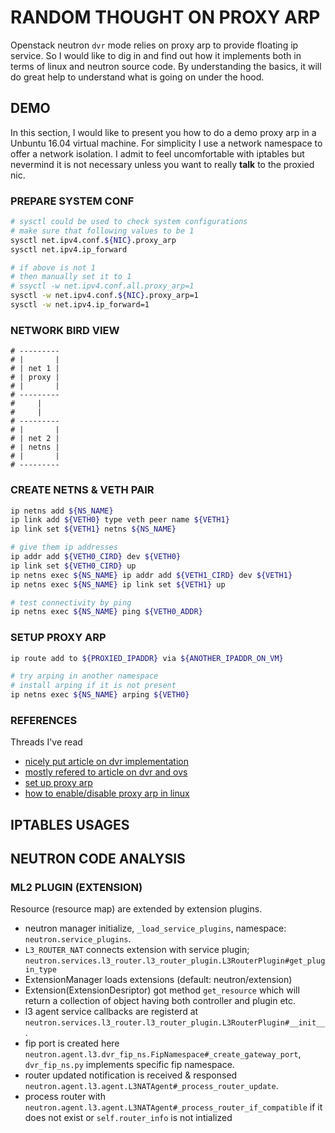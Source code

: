 # RANDOM THOUGHT ON PROXY ARP

Openstack neutron `dvr` mode relies on proxy arp to provide floating ip service. So I would like to dig in and find out how it implements both in terms of linux and neutron source code. By understanding the basics, it will do great help to understand what is going on under the hood.

## DEMO

In this section, I would like to present you how to do a demo proxy arp in a Unbuntu 16.04 virtual machine. For simplicity I use a network namespace to offer a network isolation. I admit to feel uncomfortable with iptables but nevermind it is not necessary unless you want to really **talk** to the proxied nic.

### PREPARE SYSTEM CONF

```bash
# sysctl could be used to check system configurations
# make sure that following values to be 1
sysctl net.ipv4.conf.${NIC}.proxy_arp
sysctl net.ipv4.ip_forward

# if above is not 1
# then manually set it to 1
# ssyctl -w net.ipv4.conf.all.proxy_arp=1
sysctl -w net.ipv4.conf.${NIC}.proxy_arp=1
sysctl -w net.ipv4.ip_forward=1
```

### NETWORK BIRD VIEW

```raw
# ---------
# |       |
# | net 1 |
# | proxy |
# |       |
# ---------
#     |
#     |
# ---------
# |       |
# | net 2 |
# | netns |
# |       |
# ---------

```

### CREATE NETNS & VETH PAIR

```bash
ip netns add ${NS_NAME}
ip link add ${VETH0} type veth peer name ${VETH1}
ip link set ${VETH1} netns ${NS_NAME}

# give them ip addresses
ip addr add ${VETH0_CIRD} dev ${VETH0}
ip link set ${VETH0_CIRD} up
ip netns exec ${NS_NAME} ip addr add ${VETH1_CIRD} dev ${VETH1}
ip netns exec ${NS_NAME} ip link set ${VETH1} up

# test connectivity by ping
ip netns exec ${NS_NAME} ping ${VETH0_ADDR}
```

### SETUP PROXY ARP

```bash
ip route add to ${PROXIED_IPADDR} via ${ANOTHER_IPADDR_ON_VM}

# try arping in another namespace
# install arping if it is not present
ip netns exec ${NS_NAME} arping ${VETH0}
```

### REFERENCES

Threads I've read

* [nicely put article on dvr implementation](http://www.cnblogs.com/sammyliu/p/4713562.html)
* [mostly refered to article on dvr and ovs](https://assafmuller.com/2015/04/15/distributed-virtual-routing-floating-ips/)
* [set up proxy arp](https://infosec-neo.blogspot.com/2007/07/how-to-implement-proxy-arp-on-linux-box.html)
* [how to enable/disable proxy arp in linux](http://www.linuxproblem.org/art_8.html)

## IPTABLES USAGES

## NEUTRON CODE ANALYSIS

### ML2 PLUGIN (EXTENSION)

Resource (resource map) are extended by extension plugins.

* neutron manager initialize, `_load_service_plugins`, namespace: `neutron.service_plugins`.
* `L3_ROUTER_NAT` connects extension with service plugin; `neutron.services.l3_router.l3_router_plugin.L3RouterPlugin#get_plugin_type`
* ExtensionManager loads extensions (default: neutron/extension)
* Extension(ExtensionDesriptor) got method `get_resource` which will return a collection of object having both controller and plugin etc.
* l3 agent service callbacks are registerd at `neutron.services.l3_router.l3_router_plugin.L3RouterPlugin#__init__`.
* fip port is created here `neutron.agent.l3.dvr_fip_ns.FipNamespace#_create_gateway_port`, `dvr_fip_ns.py` implements specific fip namespace.
* router updated notification is received & responsed `neutron.agent.l3.agent.L3NATAgent#_process_router_update`.
* process router with `neutron.agent.l3.agent.L3NATAgent#_process_router_if_compatible` if it does not exist or `self.router_info` is not intialized
